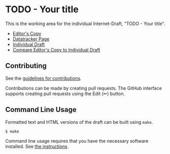 <!-- regenerate: on (set to off if you edit this file) -->

# TODO - Your title

This is the working area for the individual Internet-Draft, "TODO - Your title".

* [Editor's Copy](https://voyed.github.io/Draft-test-davoyer/#go.draft-voyer-srv6ops-test.html)
* [Datatracker Page](https://datatracker.ietf.org/doc/draft-voyer-srv6ops-test)
* [Individual Draft](https://datatracker.ietf.org/doc/html/draft-voyer-srv6ops-test)
* [Compare Editor's Copy to Individual Draft](https://voyed.github.io/Draft-test-davoyer/#go.draft-voyer-srv6ops-test.diff)


## Contributing

See the
[guidelines for contributions](https://github.com/voyed/Draft-test-davoyer/blob/main/CONTRIBUTING.md).

Contributions can be made by creating pull requests.
The GitHub interface supports creating pull requests using the Edit (✏) button.


## Command Line Usage

Formatted text and HTML versions of the draft can be built using `make`.

```sh
$ make
```

Command line usage requires that you have the necessary software installed.  See
[the instructions](https://github.com/martinthomson/i-d-template/blob/main/doc/SETUP.md).

